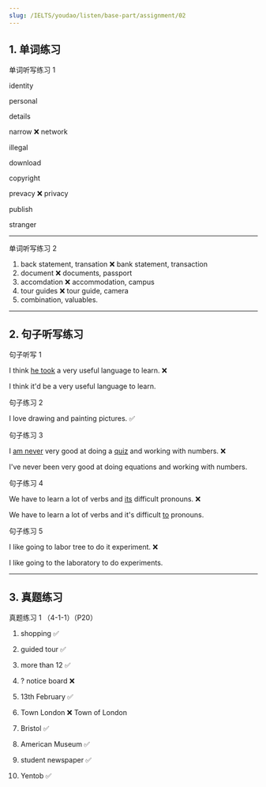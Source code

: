 ```yaml
---
slug: /IELTS/youdao/listen/base-part/assignment/02
---
```


## 1. 单词练习

单词听写练习 1

identity

personal

details

narrow ❌ network

illegal

download

copyright

prevacy ❌ privacy

publish

stranger

---

单词听写练习 2

1. back statement, transation ❌ bank statement, transaction
2. document ❌ documents, passport
3. accomdation ❌ accommodation, campus 
4. tour guides ❌ tour guide, camera
5. combination, valuables.

----

## 2. 句子听写练习

句子听写 1

I think <u>he took</u> a very useful language to learn. ❌

I think it'd be a very useful language to learn.

句子练习 2

I love drawing and painting pictures. ✅

句子练习 3

I <u>am never</u> very good at doing a <u>quiz</u> and working with numbers. ❌

I've never been very good at doing equations and working with numbers.

句子练习 4

We have to learn a lot of verbs and <u>its</u> difficult pronouns. ❌

We have to learn a lot of verbs and it's difficult <u>to</u> pronouns.

句子练习 5

I like going to labor tree to do it experiment. ❌

I like going to the laboratory to do experiments.

---

## 3.  真题练习

真题练习 1 （4-1-1）（P20）

1. shopping ✅

2. guided tour ✅

3. more than 12 ✅

4. ? notice board ❌

5. 13th February ✅

6. Town London ❌ Town of London

7. Bristol ✅

8. American Museum ✅

9. student newspaper ✅

10. Yentob ✅





























